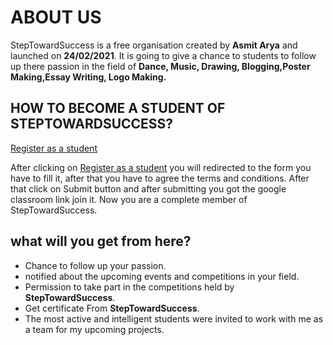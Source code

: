 # ABOUT US
 StepTowardSuccess is a free organisation created by **Asmit Arya** and launched on **24/02/2021**.
It is going to give a chance to students to follow up there passion in the field of **Dance, Music, Drawing, Blogging,Poster Making,Essay Writing, Logo Making.**

## HOW TO BECOME A STUDENT OF STEPTOWARDSUCCESS?
[Register as a student](www.google.com)


After clicking on [Register as a student](www.google.com) you will redirected to the form you have to fill it, after that you have to agree the terms and conditions. After that click on Submit button and after submitting you got the google classroom link join it. Now you are a complete member of StepTowardSuccess.

## what will you get from here?
 - Chance to follow up your passion.
 - notified about the upcoming events and competitions in your field.
 - Permission to take part in the competitions held by **StepTowardSuccess**. 
 - Get certificate From **StepTowardSuccess**.
 - The most active and intelligent students were invited to work with me as a team for my upcoming projects.
  
 



                             
                             





